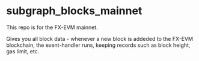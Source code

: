 # subgraph_blocks_mainnet
This repo is for the FX-EVM mainnet.

Gives you all block data - whenever a new block is addeded to the FX-EVM blockchain, the event-handler runs, keeping records such as block height, gas limit, etc. 
